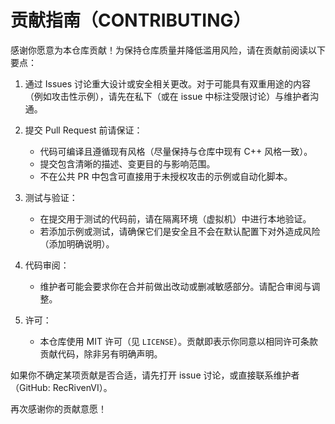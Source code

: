 # 贡献指南（CONTRIBUTING）

感谢你愿意为本仓库贡献！为保持仓库质量并降低滥用风险，请在贡献前阅读以下要点：

1. 通过 Issues 讨论重大设计或安全相关更改。对于可能具有双重用途的内容（例如攻击性示例），请先在私下（或在 issue 中标注受限讨论）与维护者沟通。

2. 提交 Pull Request 前请保证：
   - 代码可编译且遵循现有风格（尽量保持与仓库中现有 C++ 风格一致）。
   - 提交包含清晰的描述、变更目的与影响范围。
   - 不在公共 PR 中包含可直接用于未授权攻击的示例或自动化脚本。

3. 测试与验证：
   - 在提交用于测试的代码前，请在隔离环境（虚拟机）中进行本地验证。
   - 若添加示例或测试，请确保它们是安全且不会在默认配置下对外造成风险（添加明确说明）。

4. 代码审阅：
   - 维护者可能会要求你在合并前做出改动或删减敏感部分。请配合审阅与调整。

5. 许可：
   - 本仓库使用 MIT 许可（见 `LICENSE`）。贡献即表示你同意以相同许可条款贡献代码，除非另有明确声明。

如果你不确定某项贡献是否合适，请先打开 issue 讨论，或直接联系维护者（GitHub: RecRivenVI）。

再次感谢你的贡献意愿！
